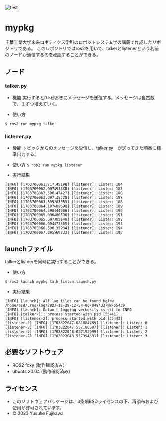 ![test](https://github.com/YusukeFujikawa/robosys2022/actions/workflows/test.yml/badge.svg)

# mypkg

千葉工業大学未来ロボティクス学科のロボットシステム学の講義で作成したリポジトリである。
このレポジトリではros2を用いて、talkerとlistenerという名前のノードが通信するのを確認することができる。

## ノード

### talker.py

* 機能
実行すると0.5秒おきにメッセージを送信する。メッセージは自然数で、１ずつ増えていく。

* 使い方

`` $ ros2 run mypkg talker ``

### listener.py

* 機能
トピックからのメッセージを受信し、talker.py　が送ってきた順番に標準出力する。

* 使い方
`` $ ros2 run mypkg listener ``

* 実行結果
```
[INFO] [1703700061.717145198] [listener]: Listen: 184
[INFO] [1703700062.097893330] [listener]: Listen: 185
[INFO] [1703700062.596147427] [listener]: Listen: 186
[INFO] [1703700063.097135328] [listener]: Listen: 187
[INFO] [1703700063.595263053] [listener]: Listen: 188
[INFO] [1703700064.107682698] [listener]: Listen: 189
[INFO] [1703700064.598444966] [listener]: Listen: 190
[INFO] [1703700065.096480596] [listener]: Listen: 191
[INFO] [1703700065.597302148] [listener]: Listen: 192
[INFO] [1703700066.094473505] [listener]: Listen: 193
[INFO] [1703700066.596135984] [listener]: Listen: 194
[INFO] [1703700067.095569733] [listener]: Listen: 195
```

## launchファイル
talkerとlistnerを同時に実行することができる。

* 使い方
```
$ ros2 launch mypkg talk_listen.launch.py
```

* 実行結果
```
[INFO] [launch]: All log files can be found below /home/asd/.ros/log/2023-12-29-12-54-06-049433-NW-55439
[INFO] [launch]: Default logging verbosity is set to INFO
[INFO] [talker-1]: process started with pid [55441]
[INFO] [listener-2]: process started with pid [55443]
[listener-2] [INFO] [1703822047.081884789] [listener]: Listen: 0
[listener-2] [INFO] [1703822047.557188687] [listener]: Listen: 1
[listener-2] [INFO] [1703822048.057192999] [listener]: Listen: 2
[listener-2] [INFO] [1703822048.557394631] [listener]: Listen: 3
```

## 必要なソフトウェア
* ROS2 foxy    (動作確認済み）
* ubunts 20.04 (動作確認済み）

## ライセンス
* このソフトウェアパッケージは、3条項BSDライセンスの下、再頒布および使用が許可されています。
* © 2023 Yusuke Fujikawa


